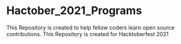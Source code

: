 # Hactober_2021_Programs
This Repository is created to help fellow coders learn open source contributions. This Repository is created for Hacktoberfest 2021
